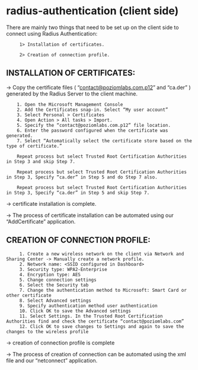# radius-authentication (client side)

There are mainly two things that need to be set up on the client side
to connect using Radius Authentication:

         1> Installation of certificates.
         
         2> Creation of connection profile.

INSTALLATION OF CERTIFICATES:
-----------------------------

-> Copy the certificate files ( “contact@poziomlabs.com.p12” and “ca.der” ) generated by the Radius Server to the client machine.

        1. Open the Microsoft Management Console
        2. Add the Certificates snap-in. Select “My user account”
        3. Select Personal > Certificates
        4. Open Action > All tasks > Import.
        5. Specify the “contact@poziomlabs.com.p12” file location.
        6. Enter the password configured when the certificate was generated.
        7. Select “Automatically select the certificate store based on the type of certificate.”
        
        Repeat process but select Trusted Root Certification Authorities in Step 3 and skip Step 7.

        Repeat process but select Trusted Root Certification Authorities in Step 3, Specify “ca.der” in Step 5 and do Step 7 also.
        
        Repeat process but select Trusted Root Certification Authorities in Step 3, Specify “ca.der” in Step 5 and skip Step 7.
        

-> certificate installation is complete.

-> The process of certificate installation can be automated using our “AddCertificate” application.



CREATION OF CONNECTION PROFILE:
-------------------------------

         1. Create a new wireless network on the client via Network and Sharing Center -> Manually create a network profile.
         2. Network name: <SSID configured in Dashboard>
         3. Security type: WPA2-Enterprise
         4. Encryption type: AES
         5. Change connection settings
         6. Select the Security tab
         7. Change the authentication method to Microsoft: Smart Card or other certificate
         8. Select Advanced settings
         9. Specify authentication method user authentication
         10. Click OK to save the Advanced settings
         11. Select Settings. In the Trusted Root Certification Authorities find and check the certificate “contact@poziomlabs.com”
         12. Click OK to save changes to Settings and again to save the changes to the wireless profile

-> creation of connection profile is complete

-> The process of creation of connection can be automated using the xml file and our “netconnect” application.
